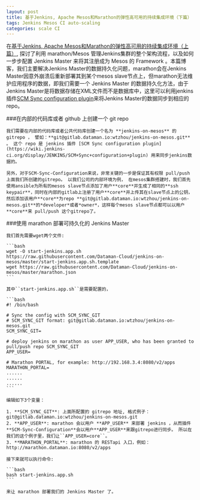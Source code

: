 ```yaml
---
layout: post
title: 基于Jenkins, Apache Mesos和Marathon的弹性高可用的持续集成环境（下篇）
tags: Jenkins Mesos CI auto-scaling
categories: scale CI
---
```


  在[基于Jenkins, Apache Mesos和Marathon的弹性高可用的持续集成环境（上篇）](http://vitan.github.io/scale/ci/2015/05/12/jenkins-on-mesos-1.html), 探讨了利用 marathon/Mesos 管理Jenkins集群的整个架构流程，以及如何一步步配置 Jenkins Master 来将其注册成为 Mesos 的 Framework 。本篇博客，我们主要解决Jenkins Master的数据持久化问题，marathon会在Jenkins Master因意外崩溃后重新部署其到某个mesos slave节点上，但marathon无法维护应用程序的数据，即我们需要一个 Jenkins Master 的数据持久化方法，由于Jenkins Master是将数据存储在XML文件而不是数据库中，这里可以利用jenkins插件[SCM Sync configuration plugin](https://wiki.jenkins-ci.org/display/JENKINS/SCM+Sync+configuration+plugin)来将Jenkins Master的数据同步到相应的repo。

###在内部的代码库或者 github 上创建一个 git repo

    我们需要在内部的代码库或者公共代码库创建一个名为 **jenkins-on-mesos** 的 gitrepo ， 譬如：**git@gitlab.dataman.io:wtzhou/jenkins-on-mesos.git** 。 这个 repo 是 jenkins 插件 [SCM Sync configuration plugin](https://wiki.jenkins-ci.org/display/JENKINS/SCM+Sync+configuration+plugin) 用来同步jenkins数据的。

    另外，对于SCM-Sync-Configuration来说，非常关键的一步是保证其有权限 pull/push 上面我们所创建的gitrepo。 以我们公司的内部环境为例， 在mesos集群搭建时，我们首先使用ansible为所有的mesos slave节点添加了用户**core**并生成了相同的**ssh keypair**，同时在内部的gitlab上注册了用户**core**并上传其在slave节点上的公钥，然后添加该用户**core**为repo **git@gitlab.dataman.io:wtzhou/jenkins-on-mesos.git**的*developer*或者*owner*，这样每个mesos slave节点都可以以用户**core**来 pull/push 这个gitrepo了。

###使用 marathon 部署可持久化的 Jenkins Master

    我们首先需要wget两个文件:

    ```bash
    wget -O start-jenkins.app.sh https://raw.githubusercontent.com/Dataman-Cloud/jenkins-on-mesos/master/start-jenkins.app.sh.template
    wget https://raw.githubusercontent.com/Dataman-Cloud/jenkins-on-mesos/master/marathon.json
    ```

    其中``start-jenkins.app.sh``是需要配置的，

    ```bash
    #! /bin/bash
  
    # Sync the config with SCM_SYNC_GIT
    # SCM_SYNC_GIT format: git@gitlab.dataman.io:wtzhou/jenkins-on-mesos.git
    SCM_SYNC_GIT=
  
    # deploy jenkins on marathon as user APP_USER, who has been granted to pull/push repo SCM_SYNC_GIT
    APP_USER=
  
    # Marathon PORTAL, for example: http://192.168.3.4:8080/v2/apps
    MARATHON_PORTAL=
    ......
    ......
    ......
    ```

    编辑如下3个变量：

    1. **SCM_SYNC_GIT**: 上面所配置的 gitrepo 地址, 格式例子： git@gitlab.dataman.io:wtzhou/jenkins-on-mesos.git
    2. **APP_USER**: marathon 会以用户 **APP_USER** 来部署 jenkins ，从而插件**SCM-Sync-Configuration**会以用户**APP_USER**来跟gitrepo进行同步。 所以在我们的这个例子里，我们让``APP_USER=core``。
    3. **MARATHON_PORTAL**: marathon 的 RESTapi 入口，例如： http://marathon.dataman.io:8080/v2/apps

    接下来就可以执行命令:

    ```bash
    bash start-jenkins.app.sh
    ```

    来让 marathon 部署我们的 Jenkins Master 了。
